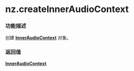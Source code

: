 # nz.createInnerAudioContext

### 功能描述

创建 **[InnerAudioContext](./InnerAudioContext.md)** 对象。

### 返回值

**[InnerAudioContext](./InnerAudioContext.md)**
